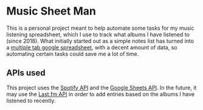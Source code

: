 
# Music Sheet Man

This is a personal project meant to help automate some tasks for my music listening spreadsheet, which I use to track what albums I have listened to (since 2018). What initially started out as a simple notes list has turned into a [multiple tab google spreadsheet](https://docs.google.com/spreadsheets/d/1xWcdoaLc6uEPyIFdZZWAj8NKvB7A0HDs-9SewYEsl1I/edit#gid=361348686), with a decent amount of data, so automating certain tasks could save me a lot of time.

## APIs used

This project uses the [Spotify API](https://developer.spotify.com/documentation/web-api) and the [Google Sheets API](https://developers.google.com/sheets/api/guides/concepts). In the future, it may use the [Last.fm API](https://www.last.fm/api/intro) in order to add entries based on the albums I have listened to recently.